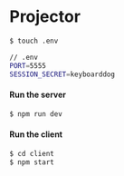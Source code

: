 # Projector

```bash
$ touch .env
```

```bash
// .env
PORT=5555
SESSION_SECRET=keyboarddog
```

#### Run the server

```bash
$ npm run dev
```

#### Run the client

```bash
$ cd client
$ npm start
```